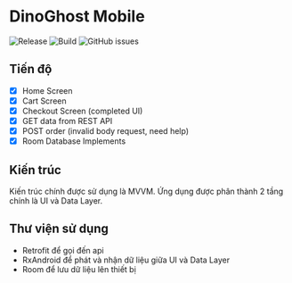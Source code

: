 # DinoGhost Mobile
![Release](https://img.shields.io/github/v/release/sownt/dinoghost?include_prereleases&style=for-the-badge)
![Build](https://img.shields.io/github/workflow/status/sownt/dinoghost/Android%20CI?style=for-the-badge)
![GitHub issues](https://img.shields.io/github/issues/sownt/dinoghost?style=for-the-badge)

## Tiến độ
- [x] Home Screen
- [x] Cart Screen
- [x] Checkout Screen (completed UI)
- [x] GET data from REST API
- [x] POST order (invalid body request, need help)
- [x] Room Database Implements

## Kiến trúc
Kiến trúc chính được sử dụng là MVVM. Ứng dụng được phân thành 2 tầng chính là UI và Data Layer.

## Thư viện sử dụng
- Retrofit để gọi đến api
- RxAndroid để phát và nhận dữ liệu giữa UI và Data Layer
- Room để lưu dữ liệu lên thiết bị
